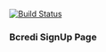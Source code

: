  [![Build Status](https://travis-ci.com/marcuscaum/bcredi-frontend-challenge.svg?token=LZbxSRQg3LxHm6XeABtt&branch=master)](https://travis-ci.com/marcuscaum/bcredi-frontend-challenge)


### Bcredi SignUp Page
